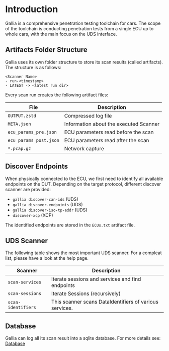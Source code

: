 # Introduction

Gallia is a comprehensive penetration testing toolchain for cars.
The scope of the toolchain is conducting penetration tests from a single ECU up to whole cars, with the main focus on the UDS interface.

## Artifacts Folder Structure

Gallia uses its own folder structure to store its scan results (called artifacts).
The structure is as follows:
```
<Scanner Name>
- run-<timestamp>
- LATEST -> <latest run dir>
```

Every scan run creates the following artifact files:

| File                   | Description                            |
|------------------------|----------------------------------------|
| `OUTPUT.zstd`          | Compressed log file                    |
| `META.json`            | Information about the executed Scanner |
| `ecu_params_pre.json`  | ECU parameters read before the scan    |
| `ecu_params_post.json` | ECU parameters read after the scan     |
| `*.pcap.gz`            | Network capture                        |


## Discover Endpoints
When physically connected to the ECU, we first need to identify all available endpoints on the DUT.
Depending on the target protocol, different discover scanner are provided:
* `gallia discover-can-ids` (UDS)
* `gallia discover-endpoints` (UDS)
* `gallia discover-iso-tp-addr` (UDS)
* `discover-xcp` (XCP)

The identified endpoints are stored in the `ECUs.txt` artifact file.

## UDS Scanner

The following table shows the most important UDS scanner.
For a compleat list, please have a look at the help page.

| Scanner            | Description                                             |
|--------------------|---------------------------------------------------------|
| `scan-services`    | Iterate sessions and services and find endpoints        |
| `scan-sessions`    | Iterate Sessions (recursively)                          |
| `scan-identifiers` | This scanner scans DataIdentifiers of various services. |

## Database

Gallia can log all its scan result into a sqlite database.
For more details see: [Database](database)
